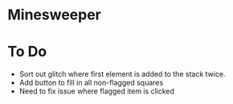 #  Minesweeper

# To Do
* Sort out glitch where first element is added to the stack twice.
* Add button to fill in all non-flagged squares 
* Need to fix issue where flagged item is clicked